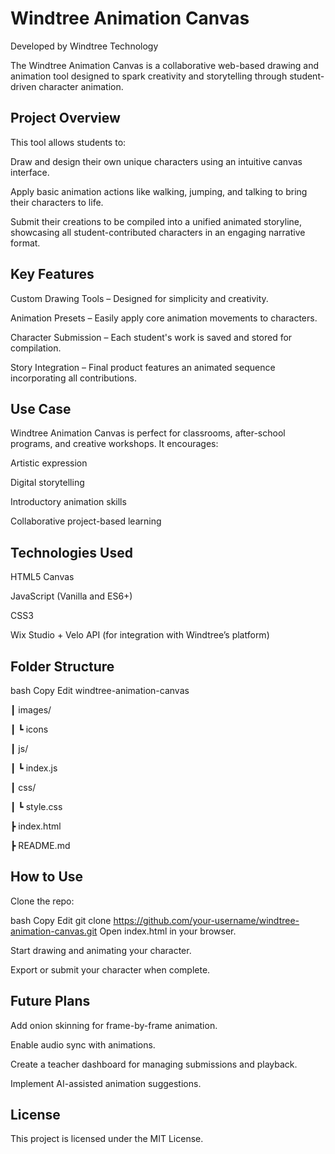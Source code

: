 # Windtree Animation Canvas
Developed by Windtree Technology

The Windtree Animation Canvas is a collaborative web-based drawing and animation tool designed to spark creativity and storytelling through student-driven character animation.


## Project Overview
This tool allows students to:

Draw and design their own unique characters using an intuitive canvas interface.

Apply basic animation actions like walking, jumping, and talking to bring their characters to life.

Submit their creations to be compiled into a unified animated storyline, showcasing all student-contributed characters in an engaging narrative format.


## Key Features
Custom Drawing Tools – Designed for simplicity and creativity.

Animation Presets – Easily apply core animation movements to characters.

Character Submission – Each student's work is saved and stored for compilation.

Story Integration – Final product features an animated sequence incorporating all contributions.


## Use Case
Windtree Animation Canvas is perfect for classrooms, after-school programs, and creative workshops. It encourages:

Artistic expression

Digital storytelling

Introductory animation skills

Collaborative project-based learning


## Technologies Used
HTML5 Canvas

JavaScript (Vanilla and ES6+)

CSS3

Wix Studio + Velo API (for integration with Windtree’s platform)


## Folder Structure
bash
Copy
Edit
windtree-animation-canvas

 ┃ images/
 
 ┃ ┗ icons

 ┃ js/

 ┃ ┗ index.js

 ┃ css/

 ┃ ┗ style.css
 
 ┣ index.html
  
 ┣ README.md
 
 
## How to Use
Clone the repo:

bash
Copy
Edit
git clone https://github.com/your-username/windtree-animation-canvas.git
Open index.html in your browser.

Start drawing and animating your character.

Export or submit your character when complete.


## Future Plans
Add onion skinning for frame-by-frame animation.

Enable audio sync with animations.

Create a teacher dashboard for managing submissions and playback.

Implement AI-assisted animation suggestions.


## License
This project is licensed under the MIT License.
